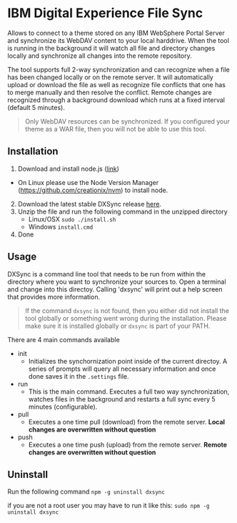 # IBM Digital Experience File Sync
Allows to connect to a theme stored on any IBM WebSphere Portal Server and synchronize its WebDAV content to your local harddrive. When the tool is running in the background it will watch all file and directory changes locally and synchronize all changes into the remote repository.

The tool supports full 2-way synchronization and can recognize when a file has been changed locally or on the remote server. It will automatically upload or download the file as well as recognize file conflicts that one has to merge manually and then resolve the conflict. Remote changes are recognized through a background download which runs at a fixed interval (default 5 minutes).

> Only WebDAV resources can be synchronized. If you configured your theme as a WAR file, then you will not be able to use this tool.

## Installation
1. Download and install node.js ([link](http://nodejs.org/))
 * On Linux please use the Node Version Manager (https://github.com/creationix/nvm) to install node.
2. Download the latest stable DXSync release [here](https://git.design.ibm.com/stephan.hesmer/themesync/tree/master/release).
3. Unzip the file and run the following command in the unzipped directory
    * Linux/OSX
    `sudo ./install.sh`
    * Windows
    `install.cmd`
4. Done

## Usage
DXSync is a command line tool that needs to be run from within the directory where you want to synchronize your sources to.
Open a terminal and change into this directoy. Calling 'dxsync' will print out a help screen that provides more information.
> If the command `dxsync` is not found, then you either did not install the tool globally or something went wrong during the installation. Please make sure it is installed globally or `dxsync` is part of your PATH.

There are 4 main commands available

 * init
    - Initializes the synchornization point inside of the current directoy. A series of prompts will query all necessary information and once done saves it in the `.settings` file.
 * run
     - This is the main command. Executes a full two way synchronization, watches files in the background and restarts a full sync every 5 minutes (configurable).
 * pull
     - Executes a one time pull (download) from the remote server. **Local changes are overwritten without question**
 * push
     - Executes a one time push (upload) from the remote server. **Remote changes are overwritten without question**

## Uninstall

Run the following command
`npm -g uninstall dxsync`

if you are not a root user you may have to run it like this:
`sudo npm -g uninstall dxsync`
